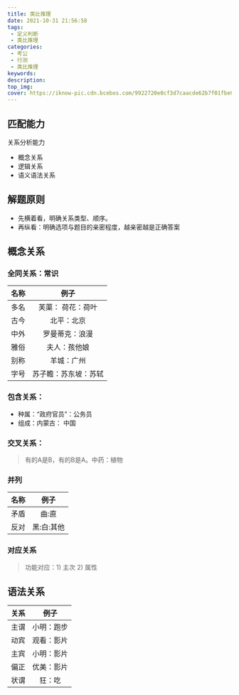 ```yaml
---
title: 类比推理
date: 2021-10-31 21:56:58
tags:
 - 定义判断
 - 类比推理
categories:
 - 考公
 - 行测
 - 类比推理
keywords:
description:
top_img:
cover: https://iknow-pic.cdn.bcebos.com/9922720e0cf3d7caacde62b7f01fbe096a63a9c3?x-bce-process%3Dimage%2Fresize%2Cm_lfit%2Cw_600%2Ch_800%2Climit_1%2Fquality%2Cq_85%2Fformat%2Cf_jpg
---
```


## 匹配能力
关系分析能力
 - 概念关系
 - 逻辑关系
 - 语义语法关系

## 解题原则
 - 先横着看，明确关系类型、顺序。
 - 再纵看：明确选项与题目的亲密程度，越亲密越是正确答案

## 概念关系

###  全同关系：常识
| 名称 | 例子 |
|:---:|:---:|
| 多名 | 芙蕖： 荷花：荷叶 |
| 古今 | 北平：北京 |
| 中外 | 罗曼蒂克：浪漫 |
| 雅俗 | 夫人：孩他娘 |
| 别称 | 羊城：广州 |
| 字号 | 苏子瞻：苏东坡：苏轼 |

### 包含关系：
* 种属：“政府官员”：公务员
* 组成：内蒙古： 中国

### 交叉关系：
 > 有的A是B，有的B是A。中药：植物

### 并列
| 名称 | 例子 |
| :--: | :--: |
| 矛盾 | 曲:直 |
| 反对 |黑:白:其他|

### 对应关系
> 功能对应：1) 主次 2) 属性

## 语法关系

| 关系 | 例子 |
| :--: | :--: |
| 主谓 | 小明：跑步 |
| 动宾 | 观看：影片 |
| 主宾 | 小明：影片 |
| 偏正 | 优美：影片 |
| 状谓 | 狂：吃 |